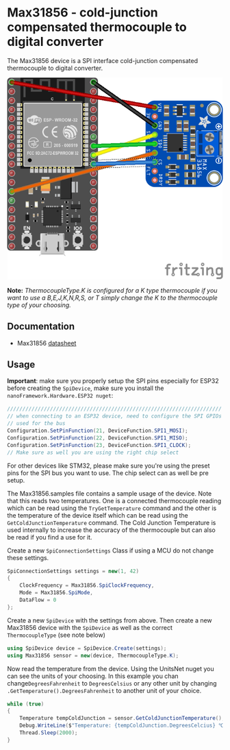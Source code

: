 ﻿# Max31856 - cold-junction compensated thermocouple to digital converter

The Max31856 device is a SPI interface cold-junction compensated thermocouple to digital converter.

![Illustration of wiring from an ESP32 device](MAX31856_circuit_bb.png)

**Note:** _ThermocoupleType.K is configured for a K type thermocouple if you want to use a B,E,J,K,N,R,S, or T simply change the K to the thermocouple type of your choosing._

## Documentation

* Max31856 [datasheet](https://datasheets.maximintegrated.com/en/ds/Max31856.pdf)

## Usage

**Important**: make sure you properly setup the SPI pins especially for ESP32 before creating the `SpiDevice`, make sure you install the `nanoFramework.Hardware.ESP32 nuget`:

```csharp
//////////////////////////////////////////////////////////////////////
// when connecting to an ESP32 device, need to configure the SPI GPIOs
// used for the bus
Configuration.SetPinFunction(21, DeviceFunction.SPI1_MOSI);
Configuration.SetPinFunction(22, DeviceFunction.SPI1_MISO);
Configuration.SetPinFunction(23, DeviceFunction.SPI1_CLOCK);
// Make sure as well you are using the right chip select
```

For other devices like STM32, please make sure you're using the preset pins for the SPI bus you want to use. The chip select can as well be pre setup.

The Max31856.samples file contains a sample usage of the device. Note that this reads two temperatures. One is a connected thermocouple reading which can be read using the  ```TryGetTemperature``` command and the other is the temperature of the device itself which can be read using the ```GetColdJunctionTemperature``` command. The Cold Junction Temperature is used internally to increase the accuracy of the thermocouple but can also be read if you find a use for it.

Create a new ```SpiConnectionSettings``` Class if using a MCU do not change these settings.

```csharp
SpiConnectionSettings settings = new(1, 42)
{
    ClockFrequency = Max31856.SpiClockFrequency,
    Mode = Max31856.SpiMode,
    DataFlow = 0
};
```

Create a new ```SpiDevice``` with the settings from above. Then create a new Max31856 device with the ```SpiDevice``` as well as the correct ```ThermocoupleType``` (see note below)

```csharp
using SpiDevice device = SpiDevice.Create(settings);
using Max31856 sensor = new(device, ThermocoupleType.K);
```

Now read the temperature from the device. Using the UnitsNet nuget you can see the units of your choosing. In this example you chan change```DegreesFahrenheit``` to ```DegreesCelsius``` or any other unit by changing ```.GetTemperature().DegreesFahrenheit``` to another unit of your choice.

```csharp
while (true)
{
    Temperature tempColdJunction = sensor.GetColdJunctionTemperature();
    Debug.WriteLine($"Temperature: {tempColdJunction.DegreesCelcius} ℃");
    Thread.Sleep(2000);
}
```
